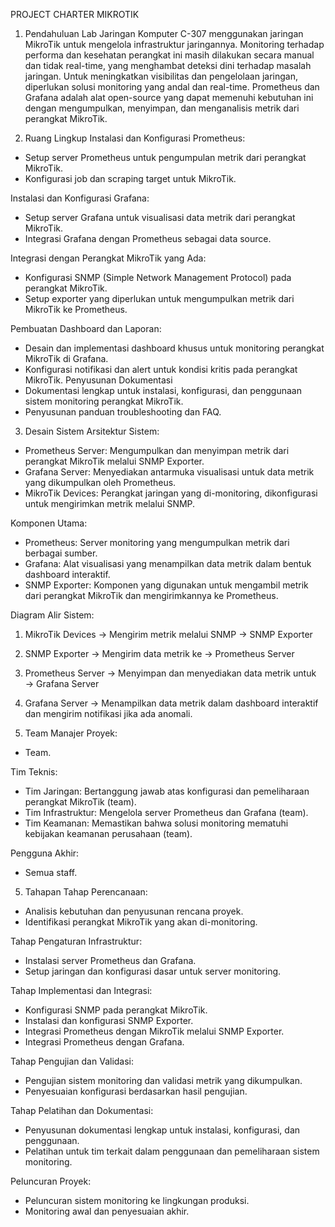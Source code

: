 PROJECT CHARTER MIKROTIK

1.	Pendahuluan
Lab Jaringan Komputer C-307 menggunakan jaringan MikroTik untuk mengelola infrastruktur jaringannya. Monitoring terhadap performa dan kesehatan perangkat ini masih dilakukan secara manual dan tidak real-time, yang menghambat deteksi dini terhadap masalah jaringan. Untuk meningkatkan visibilitas dan pengelolaan jaringan, diperlukan solusi monitoring yang andal dan real-time. Prometheus dan Grafana adalah alat open-source yang dapat memenuhi kebutuhan ini dengan mengumpulkan, menyimpan, dan menganalisis metrik dari perangkat MikroTik.

2.	Ruang Lingkup
Instalasi dan Konfigurasi Prometheus:
- Setup server Prometheus untuk pengumpulan metrik dari perangkat MikroTik.
- Konfigurasi job dan scraping target untuk MikroTik.

Instalasi dan Konfigurasi Grafana:
- Setup server Grafana untuk visualisasi data metrik dari perangkat MikroTik.
- Integrasi Grafana dengan Prometheus sebagai data source.

Integrasi dengan Perangkat MikroTik yang Ada:
- Konfigurasi SNMP (Simple Network Management Protocol) pada perangkat MikroTik.
- Setup exporter yang diperlukan untuk mengumpulkan metrik dari MikroTik ke Prometheus.

Pembuatan Dashboard dan Laporan:
- Desain dan implementasi dashboard khusus untuk monitoring perangkat MikroTik di Grafana.
- Konfigurasi notifikasi dan alert untuk kondisi kritis pada perangkat MikroTik.
Penyusunan Dokumentasi
- Dokumentasi lengkap untuk instalasi, konfigurasi, dan penggunaan sistem monitoring perangkat MikroTik.
- Penyusunan panduan troubleshooting dan FAQ.

3.	Desain Sistem
Arsitektur Sistem:
- Prometheus Server: Mengumpulkan dan menyimpan metrik dari perangkat MikroTik melalui SNMP Exporter.
- Grafana Server: Menyediakan antarmuka visualisasi untuk data metrik yang dikumpulkan oleh Prometheus.
- MikroTik Devices: Perangkat jaringan yang di-monitoring, dikonfigurasi untuk mengirimkan metrik melalui SNMP.

Komponen Utama:
- Prometheus: Server monitoring yang mengumpulkan metrik dari berbagai sumber.
- Grafana: Alat visualisasi yang menampilkan data metrik dalam bentuk dashboard interaktif.
- SNMP Exporter: Komponen yang digunakan untuk mengambil metrik dari perangkat MikroTik dan mengirimkannya ke Prometheus.

Diagram Alir Sistem:
1. MikroTik Devices → Mengirim metrik melalui SNMP → SNMP Exporter
2. SNMP Exporter → Mengirim data metrik ke → Prometheus Server
3. Prometheus Server → Menyimpan dan menyediakan data metrik untuk → Grafana Server
4. Grafana Server → Menampilkan data metrik dalam dashboard interaktif dan mengirim notifikasi jika ada anomali.

4.	Team
Manajer Proyek:
- Team.

Tim Teknis:
- Tim Jaringan: Bertanggung jawab atas konfigurasi dan pemeliharaan perangkat MikroTik (team).
- Tim Infrastruktur: Mengelola server Prometheus dan Grafana (team).
- Tim Keamanan: Memastikan bahwa solusi monitoring mematuhi kebijakan keamanan perusahaan (team).

Pengguna Akhir:
- Semua staff.


5.	Tahapan
Tahap Perencanaan:
- Analisis kebutuhan dan penyusunan rencana proyek.
- Identifikasi perangkat MikroTik yang akan di-monitoring.

Tahap Pengaturan Infrastruktur:
- Instalasi server Prometheus dan Grafana.
- Setup jaringan dan konfigurasi dasar untuk server monitoring.

Tahap Implementasi dan Integrasi:
- Konfigurasi SNMP pada perangkat MikroTik.
- Instalasi dan konfigurasi SNMP Exporter.
- Integrasi Prometheus dengan MikroTik melalui SNMP Exporter.
- Integrasi Prometheus dengan Grafana.

Tahap Pengujian dan Validasi:
- Pengujian sistem monitoring dan validasi metrik yang dikumpulkan.
- Penyesuaian konfigurasi berdasarkan hasil pengujian.

Tahap Pelatihan dan Dokumentasi:
- Penyusunan dokumentasi lengkap untuk instalasi, konfigurasi, dan penggunaan.
- Pelatihan untuk tim terkait dalam penggunaan dan pemeliharaan sistem monitoring.

Peluncuran Proyek:
- Peluncuran sistem monitoring ke lingkungan produksi.
- Monitoring awal dan penyesuaian akhir.

